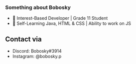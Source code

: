 ### Something about Bobosky

- 🥲 Interest-Based Developer | Grade 11 Student
- 🌱 Self-Learning Java, HTML & CSS | Ability to work on JS

## Contact via
- Discord: Bobosky#3914
- Instagram: @bobosky.p
